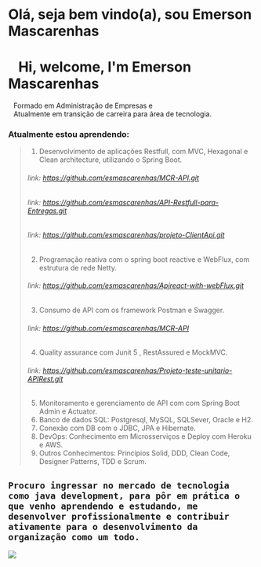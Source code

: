 #         Olá, seja bem vindo(a), sou Emerson Mascarenhas   
#                           &ensp;  Hi, welcome, I'm Emerson Mascarenhas


&ensp;                        Formado em Administração de Empresas e         
&ensp;              Atualmente em transição de carreira para área de tecnologia.

   

 ### Atualmente estou aprendendo:
> 1. Desenvolvimento de aplicações Restfull, com MVC, Hexagonal e Clean architecture, utilizando o Spring Boot. 
> ###### link: https://github.com/esmascarenhas/MCR-API.git
> ###### link: https://github.com/esmascarenhas/API-Restfull-para-Entregas.git
> ###### link: https://github.com/esmascarenhas/projeto-ClientApi.git
>
> 2. Programação reativa com o spring boot reactive e WebFlux, com estrutura de rede Netty.
>###### link: https://github.com/esmascarenhas/Apireact-with-webFlux.git
> 3. Consumo de API com os framework Postman e Swagger. 
> ###### link: https://github.com/esmascarenhas/MCR-API
> 4. Quality assurance com Junit 5 , RestAssured e MockMVC. 
> ###### link: https://github.com/esmascarenhas/Projeto-teste-unitario-APIRest.git
> 5. Monitoramento e gerenciamento de API com com Spring Boot Admin e Actuator. 
> 6. Banco de dados SQL: Postgresql, MySQL, SQLSever, Oracle e H2. 
> 7. Conexão com DB com o JDBC, JPA e Hibernate. 
> 8. DevOps:  Conhecimento em Microsserviços e Deploy com Heroku e AWS.
> 9. Outros Conhecimentos: Princípios Solid, DDD, Clean Code, Designer Patterns, TDD e Scrum.


 ##        **```Procuro ingressar no mercado de tecnologia como java development, para pôr em prática o que venho aprendendo e estudando, me desenvolver profissionalmente e contribuir ativamente para o desenvolvimento da organização como um todo.```**

[<img src="https://img.shields.io/badge/linkedin-%230077B5.svg?&style=for-the-badge&logo=linkedin&logoColor=white" />](https://www.linkedin.com/in/emerson-mascarenhas-86b8462b 
)

<!--
**esmascarenhas/esmascarenhas** is a ✨ _special_ ✨ repository because its `README.md` (this file) appears on your GitHub profile.

Here are some ideas to get you started:

- 🔭 I’m currently working on ...
- 🌱 I’m currently learning ...
- 👯 I’m looking to collaborate on ...
- 🤔 I’m looking for help with ...
- 💬 Ask me about ...
- 📫 How to reach me: ...
- 😄 Pronouns: ...
- ⚡ Fun fact: ...
-->
